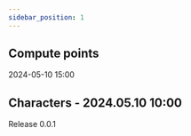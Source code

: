 ```yaml
---
sidebar_position: 1
---
```


## Compute points

2024-05-10 15:00

## Characters - 2024.05.10 10:00

Release 0.0.1

